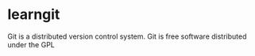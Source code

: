 # learngit
Git is a distributed version control system.
Git is free software distributed under the GPL
